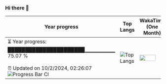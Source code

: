 ### Hi there 👋
| Year progress | Top Langs | WakaTime (One Month) |
| --- | --- | --- |
| <div>⏳ Year progress: <br> ██████████████████████▁▁▁▁▁▁▁▁ 75.07 % <br> <br>⏰ Updated on 10/2/2024, 02:26:07 <br>![Progress Bar CI](https://github.com/yinloonga/yinloonga/actions/workflows/main.yml/badge.svg)</div> | ![Top Langs](https://github-readme-stats-one-bice.vercel.app/api/top-langs/?username=yinloonga&layout=compact&theme=dark&role=OWNER,ORGANIZATION_MEMBER,COLLABORATOR) | <img src="https://wakatime.com/share/@yinloonga/f920780c-f365-4860-b2d0-04bf2840a3f5.svg" width="80%" height="80%" /> |
